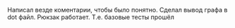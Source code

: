 Написал везде коментарии, чтобы было понятно. Сделал вывод графа в dot файл. Рюкзак работает. Т.е. базовые тесты прошёл